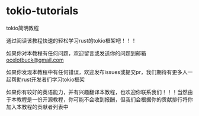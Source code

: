 # tokio-tutorials
tokio简明教程

通过阅读该教程快速的轻松学习rust的tokio框架吧！！！

如果你对本教程有任何问题，欢迎留言或发送你的问题到邮箱 ocelotbuck@gmail.com

如果你发现本教程中有任何错误，欢迎发布issues或提交pr，我们期待有更多人一起帮助rust开发者们学习tokio框架

如果你有较好的英语能力，并有兴趣翻译本教程，也欢迎你联系我们！！！当然由于本教程是一份开源教程，你可能不会收到报酬，但我们会根据你的贡献排行将你加入本教程的贡献者列表中
